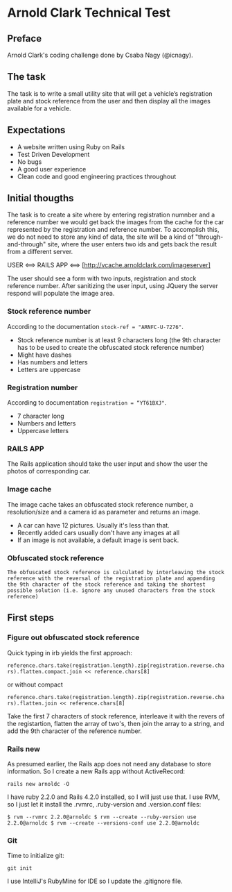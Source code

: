 # Arnold Clark Technical Test #

## Preface ##

Arnold Clark's coding challenge done by Csaba Nagy (@icnagy).

## The task ##

The task is to write a small utility site that will get a vehicle’s registration plate and stock reference from the user
and then display all the images available for a vehicle.

## Expectations ##

* A website written using Ruby on Rails
* Test Driven Development
* No bugs
* A good user experience
* Clean code and good engineering practices throughout

## Initial thougths ##

The task is to create a site where by entering registration numnber and a reference number we would get back the images
from the cache for the car represented by the registration and reference number.
To accomplish this, we do not need to store any kind of data, the site will be a kind of "through-and-through" site,
where the user enters two ids and gets back the result from a different server.

USER <==> RAILS APP <==> [http://vcache.arnoldclark.com/imageserver]

The user should see a form with two inputs, registration and stock reference number. After sanitizing the user input,
using JQuery the server respond will populate the image area.

### Stock reference number ###

According to the documentation `stock-ref = "ARNFC-U-7276"`.

* Stock reference number is at least 9 characters long (the 9th character has to be used to create the obfuscated stock
reference number)
* Might have dashes
* Has numbers and letters
* Letters are uppercase

### Registration number ###

According to documentation `registration = “YT61BXJ"`.

* 7 character long
* Numbers and letters
* Uppercase letters

### RAILS APP ###

The Rails application should take the user input and show the user the photos of corresponding car.

### Image cache ###

The image cache takes an obfuscated stock reference number, a resolution/size and a camera id as parameter and returns
an image.
* A car can have 12 pictures. Usually it's less than that.
* Recently added cars usually don't have any images at all
* If an image is not available, a default image is sent back.

### Obfuscated stock reference ###

`The obfuscated stock reference is calculated by interleaving the stock reference with the reversal of the registration
plate and appending the 9th character of the stock reference and taking the shortest possible solution (i.e. ignore any
unused characters from the stock reference)`

## First steps ##

### Figure out obfuscated stock reference ###

Quick typing in irb yields the first approach:

`reference.chars.take(registration.length).zip(registration.reverse.chars).flatten.compact.join << reference.chars[8]`

or without compact

`reference.chars.take(registration.length).zip(registration.reverse.chars).flatten.join << reference.chars[8]`

Take the first 7 characters of stock reference, interleave it with the revers of the registartion, flatten the array of
two's, then join the array to a string, and add the 9th character of the reference number.

### Rails new ###

As presumed earlier, the Rails app does not need any database to store information. So I create a new Rails app without
ActiveRecord:

`rails new arnoldc -O`

I have ruby 2.2.0 and Rails 4.2.0 installed, so I will just use that. I use RVM, so I just let it install the .rvmrc,
.ruby-version and .version.conf files:

`
	$ rvm --rvmrc 2.2.0@arnoldc
	$ rvm --create --ruby-version use 2.2.0@arnoldc
	$ rvm --create --versions-conf use 2.2.0@arnoldc
`

### Git ###

Time to initialize git:

`git init`

I use IntelliJ's RubyMine for IDE so I update the .gitignore file.